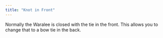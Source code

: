```yaml
---
title: "Knot in Front"
---
```


Normally the Waralee is closed with the tie in the front. This allows you to change
that to a bow tie in the back.
